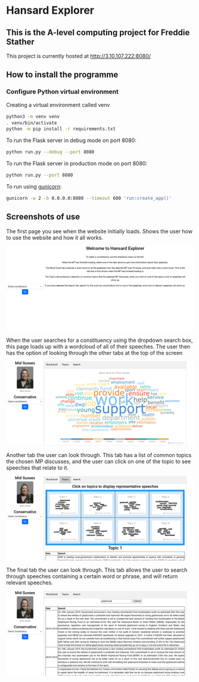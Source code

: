 # Hansard Explorer
## This is the A-level computing project for Freddie Stather

This project is currently hosted at http://3.10.107.222:8080/

## How to install the programme

### Configure Python virtual environment

Creating a virtual environment called venv
```bash
python3 -m venv venv
. venv/bin/activate
python -m pip install -r requirements.txt
```
To run the Flask server in debug mode on port 8080:
```bash
python run.py --debug --port 8080
```
To run the Flask server in production mode on port 8080:
```bash
python run.py --port 8080
```
To run using [gunicorn](https://gunicorn.org/):
```bash
gunicorn -w 2 -b 0.0.0.0:8080 --timeout 600 'run:create_app()'
```


## Screenshots of use


The first page you see when the website initially loads. Shows the user how to use the website and how it all works.


![image](screenshots/screenshot_of_intro_page.png)


When the user searches for a constituency using the dropdown search box, this page loads up with a wordcloud of all of their speeches. The user then has the option of looking through the other tabs at the top of the screen


![image](screenshots/screenshot_of_wordcloud.png)


Another tab the user can look through. This tab has a list of common topics the chosen MP discusses, and the user can click on one of the topic to see speeches that relate to it.


![image](screenshots/screenshot_of_topics.png)


The final tab the user can look through. This tab allows the user to search through speeches containing a certain word or phrase, and will return relevant speeches.


![image](screenshots/screenshot_of_search.png)


